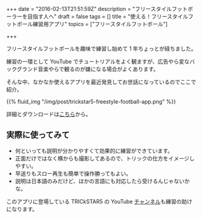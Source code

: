 +++
date = "2016-02-13T21:51:59Z"
description = "フリースタイルフットボーラーを目指す人へ"
draft = false
tags = []
title = "使える！フリースタイルフットボール練習用アプリ"
topics = ["フリースタイルフットボール"]

+++

フリースタイルフットボールを趣味で練習し始めて 1 年ちょっとが経ちました。

練習の一環として YouTube でチュートリアルをよく観ますが、広告やら変なバックグランド音楽やらで観るのが嫌になる場合がよくあります。

そんな中、なかなか使えるアプリを最近発見してお世話になっているのでここで紹介。

{{% fluid_img "/img/post/trickstar5-freestyle-football-app.png" %}}

詳細とダウンロードは[こちら](http://videobook.jp/trickstar5/)から。

## 実際に使ってみて

- 何といっても説明が分かりやすくて効果的に練習ができています。
- 正面だけではなく横からも撮影してあるので、トリックの仕方をイメージしやすい。
- 早送りもスロー再生も簡単で操作勝ってもよい。
- 説明は日本語のみだけど、ほかの言語にも対応したら受けるんじゃないかな。

このアプリに登場している TRICkSTAR5 の YouTube [チャンネル](https://www.youtube.com/user/TRICkSTAR5)も練習の助けになります。